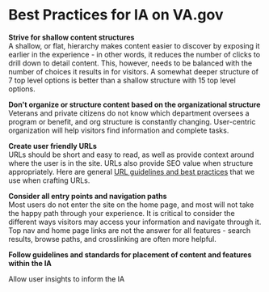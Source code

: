 # Best Practices for IA on VA.gov

**Strive for shallow content structures** <br>
A shallow, or flat, hierarchy makes content easier to discover by exposing it earlier in the experience - in other words, it reduces the number of clicks to drill down to detail content. This, however, needs to be balanced with the number of choices it results in for visitors. A somewhat deeper structure of 7 top level options is better than a shallow structure with 15 top level options. 


**Don't organize or structure content based on the organizational structure** <br>
Veterans and private citizens do not know which department oversees a program or benefit, and org structure is constantly changing. User-centric organization will help visitors find information and complete tasks. 


**Create user friendly URLs**<br>
URLs should be short and easy to read, as well as provide context around where the user is in the site.  URLs also provide SEO value when structure appropriately. Here are general [URL guidelines and best practices](https://github.com/department-of-veterans-affairs/va.gov-team/blob/master/platform/information-architecture/url-guidelines.md) that we use when crafting URLs. 

**Consider all entry points and navigation paths**<br>
Most users do not enter the site on the home page, and most will not take the happy path through your experience. It is critical to consider the different ways visitors may access your information and navigate through it.  Top nav and home page links are not the answer for all features - search results, browse paths, and crosslinking are often more helpful.  

**Follow guidelines and standards for placement of content and features within the IA**<br>

Allow user insights to inform the IA


